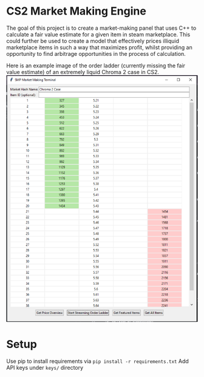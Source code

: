 # CS2 Market Making Engine
The goal of this project is to create a market-making panel that uses C++ to calculate a fair value estimate for a given item in steam marketplace. This could further be used to create a model that effectively prices illiquid marketplace items in such a
way that maximizes profit, whilst providing an opportunity to find arbitrage opportunities in the process of calculation.

Here is an example image of the order ladder (currently missing the fair value estimate) of an extremely liquid Chroma 2 case in CS2. 
![Chroma 2 Case (~740pm on 5/2/25)](images/example.png)

# Setup
Use pip to install requirements via
  ```pip install -r requirements.txt```
Add API keys under `keys/` directory
